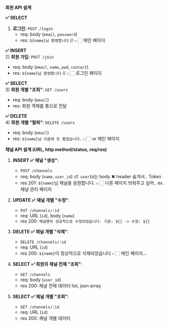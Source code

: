 **회원 API 설계**

**✅ SELECT**  
1) **로그인**: `POST /login`  
   - req: body (`email`, `password`)  
   - res: `${name}님 환영합니다` // 👉🏻 메인 페이지  

**✅ INSERT**  
2) **회원 가입**: `POST /join`  
   - req: body (`email`, `name`, `pwd`, `contact`)  
   - res: `${name}님 환영합니다` // 👉🏻 로그인 페이지  

**✅ SELECT**  
3) **회원 개별 "조회"**: `GET /users`  
   - req: body (`email`)  
   - res: 회원 객체를 통으로 전달  

**✅ DELETE**  
4) **회원 개별 "탈퇴"**: `DELETE /users`  
   - req: body (`email`)  
   - res: `${name}님 다음에 또 뵙겠습니다.` 👉🏻 or 메인 페이지  




**채널 API 설계 (URL, http method/status, req/res)**

1) **INSERT ✅ 채널 "생성"**:  
   - `POST /channels`  
   - req: body (`name`, `user_id`) cf. `userId`는 body ✖ header 숨겨서.. Token  
   - res 201: `${name}`님 채널을 응원합니다. 👉🏻 다른 페이지 띄워주고 싶어.. ex. 채널 관리 페이지  

2) **UPDATE ✅ 채널 개별 "수정"**:  
   - `PUT /channels/:id`  
   - req: URL (`id`), body (`name`)  
   - res 200: `채널명이 성공적으로 수정되었습니다. 기존: ${} -> 수정: ${}`  

3) **DELETE ✅ 채널 개별 "삭제"**:  
   - `DELETE /channels/:id`  
   - req: URL (`id`)  
   - res 200: `${name}`이 정상적으로 삭제되었습니다 👉🏻 메인 페이지...  

4) **SELECT ✅ 회원의 채널 전체 "조회"**:  
   - `GET /channels`  
   - req: body (`user_id`)  
   - res 200: 채널 전체 데이터 list, json array  

5) **SELECT ✅ 채널 개별 "조회"**:  
   - `GET /channels/:id`  
   - req: URL (`id`)  
   - res 200: 채널 개별 데이터  